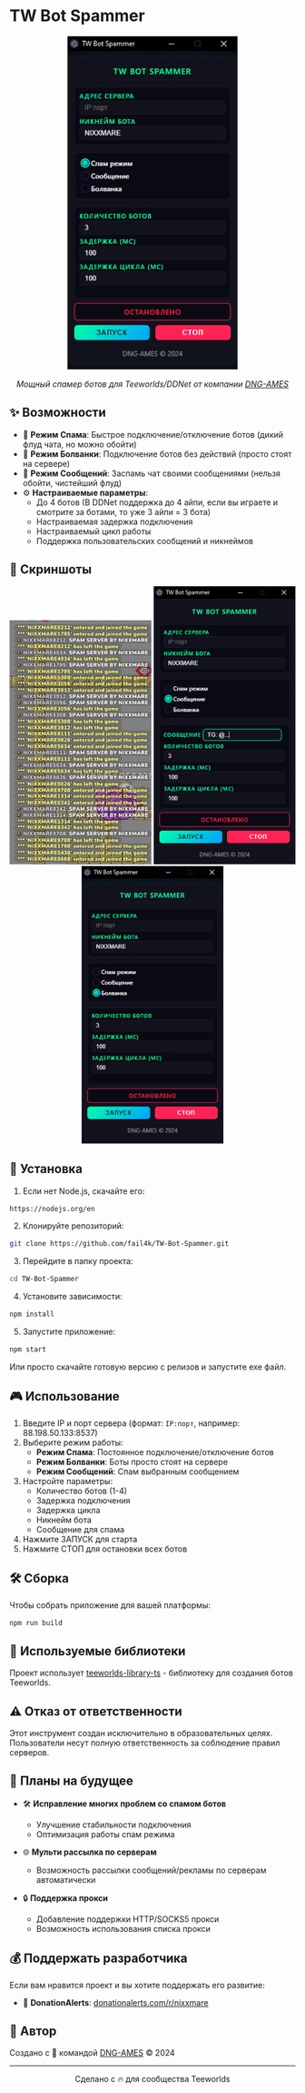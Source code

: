 # TW Bot Spammer

<p align="center">
  <img src="screenshots/main.png" alt="TW Bot Spammer Interface" width="300">
</p>

<p align="center">
  <em>Мощный спамер ботов для Teeworlds/DDNet от компании <a href="https://dngames.ru/">DNG-AMES</a></em>
</p>

## ✨ Возможности

- 🔄 **Режим Спама**: Быстрое подключение/отключение ботов (дикий флуд чата, но можно обойти)
- 🤖 **Режим Болванки**: Подключение ботов без действий (просто стоят на сервере)
- 💬 **Режим Сообщений**: Заспамь чат своими сообщениями (нельзя обойти, чистейший флуд)
- ⚙️ **Настраиваемые параметры**:
  - До 4 ботов (В DDNet поддержка до 4 айпи, если вы играете и смотрите за ботами, то уже 3 айпи = 3 бота)
  - Настраиваемая задержка подключения
  - Настраиваемый цикл работы
  - Поддержка пользовательских сообщений и никнеймов

## 📸 Скриншоты

<p align="center">
  <img src="screenshots/spam_message.png" alt="Режим Спама" width="250">
  <img src="screenshots/message.png" alt="Режим Сообщений" width="250">
  <img src="screenshots/bolvanka.png" alt="Режим Болванки" width="250">
</p>

## 🚀 Установка

1. Если нет Node.js, скачайте его:
```bash
https://nodejs.org/en
```

2. Клонируйте репозиторий:
```bash
git clone https://github.com/fail4k/TW-Bot-Spammer.git
```

3. Перейдите в папку проекта:
```bash
cd TW-Bot-Spammer
```

4. Установите зависимости:
```bash
npm install
```

5. Запустите приложение:
```bash
npm start
```

Или просто скачайте готовую версию с релизов и запустите exe файл.

## 🎮 Использование

1. Введите IP и порт сервера (формат: `IP:порт`, например: 88.198.50.133:8537)
2. Выберите режим работы:
   - **Режим Спама**: Постоянное подключение/отключение ботов
   - **Режим Болванки**: Боты просто стоят на сервере
   - **Режим Сообщений**: Спам выбранным сообщением
3. Настройте параметры:
   - Количество ботов (1-4)
   - Задержка подключения
   - Задержка цикла
   - Никнейм бота
   - Сообщение для спама
4. Нажмите ЗАПУСК для старта
5. Нажмите СТОП для остановки всех ботов

## 🛠️ Сборка

Чтобы собрать приложение для вашей платформы:

```bash
npm run build
```

## 📝 Используемые библиотеки

Проект использует [teeworlds-library-ts](https://github.com/swarfeya/teeworlds-library-ts) - библиотеку для создания ботов Teeworlds.

## ⚠️ Отказ от ответственности

Этот инструмент создан исключительно в образовательных целях. Пользователи несут полную ответственность за соблюдение правил серверов.

## 🔮 Планы на будущее

- 🛠️ **Исправление многих проблем со спамом ботов**
  - Улучшение стабильности подключения
  - Оптимизация работы спам режима
  
- 🌐 **Мульти рассылка по серверам**
  - Возможность рассылки сообщений/рекламы по серверам автоматически
  
- 🔒 **Поддержка прокси**
  - Добавление поддержки HTTP/SOCKS5 прокси
  - Возможность использования списка прокси

## 💰 Поддержать разработчика

Если вам нравится проект и вы хотите поддержать его развитие:
- 🎁 **DonationAlerts**: [donationalerts.com/r/nixxmare](https://www.donationalerts.com/r/nixxmare)

## 👥 Автор

Создано с 💚 командой [DNG-AMES](https://dngames.ru/) © 2024

---

<p align="center">
  Сделано с 🔥 для сообщества Teeworlds
</p>
